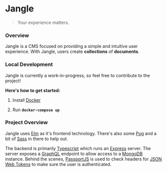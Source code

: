 # Jangle
> Your experience matters.

### Overview

Jangle is a CMS focused on providing a simple and intuitive user experience. With Jangle, users create __collections__ of __documents__.


### Local Development

Jangle is currently a work-in-progress, so feel free to contribute to the project!

__Here's how to get started:__

1. Install [Docker](https://docs.docker.com/engine/installation/)

1. Run __`docker-compose up`__


### Project Overview

Jangle uses [Elm](http://elm-lang.org) as it's frontend technology. There's also some [Pug](https://pugjs.org) and a bit of [Sass](http://sass-lang.com/) in there to help out.

The backend is primarily [Typescript]() which runs an [Express](https://expressjs.com/) server. The server exposes a [GraphQL](http://graphql.org) endpoint to allow access to a [MongoDB](https://www.mongodb.com/) instance. Behind the scenes, [PassportJS](http://passportjs.org/) is used to check headers for [JSON Web Tokens](https://jwt.io/) to make sure the user is authenticated.
